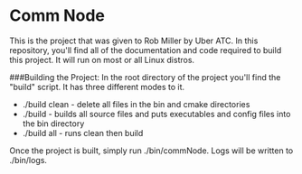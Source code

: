 # Comm Node

This is the project that was given to Rob Miller by Uber ATC. In this repository, you'll find all of the documentation and code required to build this project. It will run on most or all Linux distros.

###Building the Project:
In the root directory of the project you'll find the "build" script. It has three different modes to it.

* ./build clean - delete all files in the bin and cmake directories
* ./build - builds all source files and puts executables and config files into the bin directory
* ./build all - runs clean then build

Once the project is built, simply run ./bin/commNode. Logs will be written to ./bin/logs.
